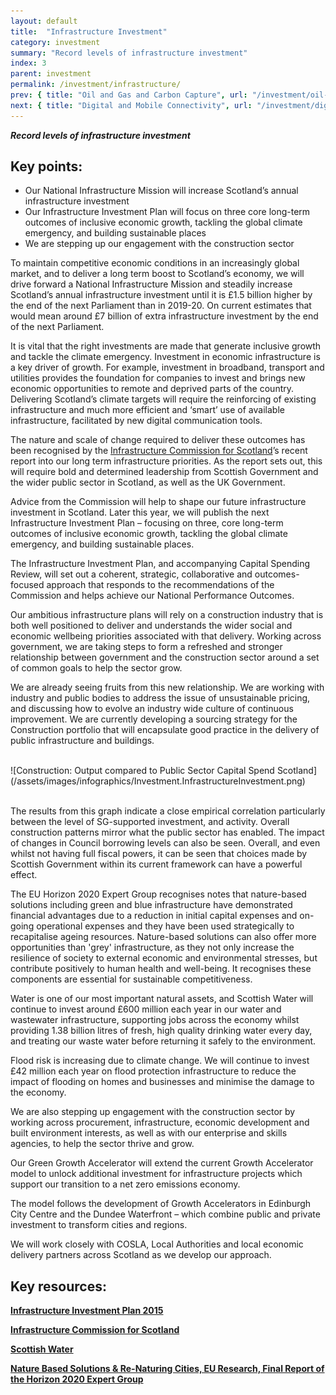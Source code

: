```yaml
---
layout: default
title:  "Infrastructure Investment"
category: investment
summary: "Record levels of infrastructure investment"
index: 3
parent: investment
permalink: /investment/infrastructure/
prev: { title: "Oil and Gas and Carbon Capture", url: "/investment/oil-and-gas-carbon-capture/" }
next: { title: "Digital and Mobile Connectivity", url: "/investment/digital-mobile-connectivity/" }
---
```

***Record levels of infrastructure investment***

## Key points:

- Our National Infrastructure Mission will increase Scotland’s annual infrastructure investment
- Our Infrastructure Investment Plan will focus on three core long-term outcomes of inclusive economic growth, tackling the global climate emergency, and building sustainable places
- We are stepping up our engagement with the construction sector

To maintain competitive economic conditions in an increasingly global market, and to deliver a long term boost to Scotland’s economy, we will drive forward a National Infrastructure Mission and steadily increase Scotland’s annual infrastructure investment until it is £1.5 billion higher by the end of the next Parliament than in 2019-20.  On current estimates that would mean around £7 billion of extra infrastructure investment by the end of the next Parliament.  

It is vital that the right investments are made that generate inclusive growth and tackle the climate emergency.  Investment in economic infrastructure is a key driver of growth. For example, investment in broadband, transport and utilities provides the foundation for companies to invest and brings new economic opportunities to remote and deprived parts of the country.  Delivering Scotland’s climate targets will require the reinforcing of existing infrastructure and much more efficient and ‘smart’ use of available infrastructure, facilitated by new digital communication tools.  

The nature and scale of change required to deliver these outcomes has been recognised by the [Infrastructure Commission for Scotland](https://infrastructurecommission.scot/)’s recent report into our long term infrastructure priorities.  As the report sets out, this will require bold and determined leadership from Scottish Government and the wider public sector in Scotland, as well as the UK Government.  

Advice from the Commission will help to shape our future infrastructure investment in Scotland. Later this year, we will publish the next Infrastructure Investment Plan – focusing on three, core long-term outcomes of inclusive economic growth, tackling the global climate emergency, and building sustainable places.  

The Infrastructure Investment Plan, and accompanying Capital Spending Review, will set out a coherent, strategic, collaborative and outcomes-focused approach that responds to the recommendations of the Commission and helps achieve our National Performance Outcomes.  

Our ambitious infrastructure plans will rely on a construction industry that is both well positioned to deliver and understands the wider social and economic wellbeing priorities associated with that delivery. Working across government, we are taking steps to form a refreshed and stronger relationship between government and the construction sector  around a set of common goals to help the sector grow.  

We are already seeing fruits from this new relationship. We are working with industry and public bodies to address the issue of unsustainable pricing, and discussing how to evolve an industry wide culture of continuous improvement. We are currently developing a sourcing strategy for the Construction portfolio that will encapsulate good practice in the delivery of public infrastructure and buildings.  

<br>
![Construction: Output compared to Public Sector Capital Spend Scotland](/assets/images/infographics/Investment.InfrastructureInvestment.png) 
<br><br>

The results from this graph indicate a close empirical correlation particularly between the level of SG-supported investment, and activity.  Overall construction patterns mirror what the public sector has enabled.  The impact of changes in Council borrowing levels can also be seen.  Overall, and even whilst not having full fiscal powers, it can be seen that choices made by Scottish Government within its current framework can have a powerful effect.  

The EU Horizon 2020 Expert Group recognises notes that nature-based solutions including green and blue infrastructure have demonstrated financial advantages due to a reduction in initial capital expenses and on-going operational expenses and they have been used strategically to recapitalise ageing resources. Nature-based solutions can also offer more opportunities than 'grey' infrastructure, as they not only increase the resilience of society to external economic and environmental stresses, but contribute positively to human health and well-being. It recognises these components are essential for sustainable competitiveness.  

Water is one of our most important natural assets, and Scottish Water will continue to invest around £600 million each year in our water and wastewater infrastructure, supporting jobs across the economy whilst providing 1.38 billion litres of fresh, high quality drinking water every day, and treating our waste water before returning it safely to the environment.  

Flood risk is increasing due to climate change.  We will continue to invest £42 million each year on flood protection infrastructure to reduce the impact of flooding on homes and businesses and minimise the damage to the economy.  

We are also stepping up engagement with the construction sector by working across procurement, infrastructure, economic development and built environment interests, as well as with our enterprise and skills agencies, to help the sector thrive and grow.  

Our Green Growth Accelerator will extend the current Growth Accelerator model to unlock additional investment for infrastructure projects which support our transition to a net zero emissions economy.  

The model follows the development of Growth Accelerators in Edinburgh City Centre and the Dundee Waterfront – which combine public and private investment to transform cities and regions.  

We will work closely with COSLA, Local Authorities and local economic delivery partners across Scotland as we develop our approach.  

## Key resources:

**[Infrastructure Investment Plan 2015](https://www.gov.scot/publications/infrastructure-investment-plan-2015/)**

**[Infrastructure Commission for Scotland](https://infrastructurecommission.scot/)**

**[Scottish Water](https://www.scottishwater.co.uk/)**

**[Nature Based Solutions & Re-Naturing Cities, EU Research, Final Report of the Horizon 2020 Expert Group](http://bookshop.europa.eu/en/towards-an-eu-research-and-innovation-policy-agenda-for-nature-based-solutions-re-naturing-cities-pbKI0215162/)**
 